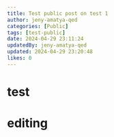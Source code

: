 ```yaml
---
title: Test public post on test 1
author: jeny-amatya-qed
categories: [Public]
tags: [test-public]
date: 2024-04-29 23:11:24 
updatedBy: jeny-amatya-qed
updated: 2024-04-29 23:20:48 
likes: 0
---
```


# test
# editing